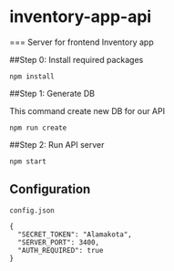 # inventory-app-api
===
Server for frontend Inventory app 

##Step 0: Install required packages
```angular2html
npm install
```

##Step 1: Generate DB

This command create new DB for our API
```angular2html
npm run create
```

##Step 2: Run API server

```angular2html
npm start
```

## Configuration
`config.json`
```angular2html
{
  "SECRET_TOKEN": "Alamakota",
  "SERVER_PORT": 3400,
  "AUTH_REQUIRED": true
}
```